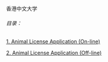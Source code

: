 

香港中文大学

###### 目录：

[1. Animal License Application (On-line)](On-line_Animal_License_Application.md)

[2. Animal License Application (Off-line)](Off-line_Animal_License_Application.md)
